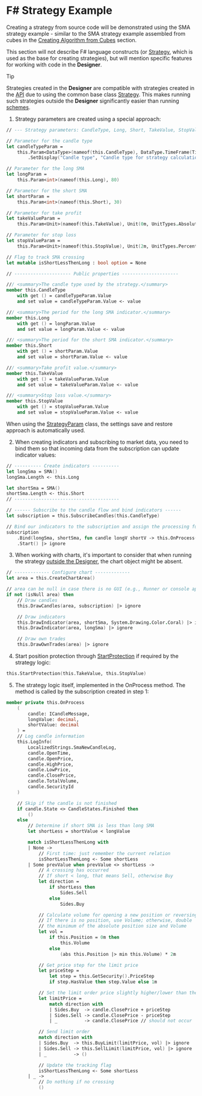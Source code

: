 # F# Strategy Example

Creating a strategy from source code will be demonstrated using the SMA strategy example - similar to the SMA strategy example assembled from cubes in the [Creating Algorithm from Cubes](../../using_visual_designer/first_strategy.md) section.

This section will not describe F# language constructs (or [Strategy](../../../../api/strategies.md), which is used as the base for creating strategies), but will mention specific features for working with code in the **Designer**.

> [!TIP]
> Strategies created in the **Designer** are compatible with strategies created in the [API](../../../../api.md) due to using the common base class [Strategy](../../../../api/strategies.md). This makes running such strategies outside the **Designer** significantly easier than running [schemes](../../../live_execution/running_strategies_outside_of_designer.md).

1. Strategy parameters are created using a special approach:

```fsharp
// --- Strategy parameters: CandleType, Long, Short, TakeValue, StopValue ---

// Parameter for the candle type
let candleTypeParam =
    this.Param<DataType>(nameof(this.CandleType), DataType.TimeFrame(TimeSpan.FromMinutes 1.0))
        .SetDisplay("Candle type", "Candle type for strategy calculation.", "General")

// Parameter for the long SMA
let longParam =
    this.Param<int>(nameof(this.Long), 80)

// Parameter for the short SMA
let shortParam =
    this.Param<int>(nameof(this.Short), 30)

// Parameter for take profit
let takeValueParam =
    this.Param<Unit>(nameof(this.TakeValue), Unit(0m, UnitTypes.Absolute))

// Parameter for stop loss
let stopValueParam =
    this.Param<Unit>(nameof(this.StopValue), Unit(2m, UnitTypes.Percent))

// Flag to track SMA crossing
let mutable isShortLessThenLong : bool option = None

// --------------------- Public properties ---------------------

/// <summary>The candle type used by the strategy.</summary>
member this.CandleType
    with get () = candleTypeParam.Value
    and set value = candleTypeParam.Value <- value

/// <summary>The period for the long SMA indicator.</summary>
member this.Long
    with get () = longParam.Value
    and set value = longParam.Value <- value

/// <summary>The period for the short SMA indicator.</summary>
member this.Short
    with get () = shortParam.Value
    and set value = shortParam.Value <- value

/// <summary>Take profit value.</summary>
member this.TakeValue
    with get () = takeValueParam.Value
    and set value = takeValueParam.Value <- value

/// <summary>Stop loss value.</summary>
member this.StopValue
    with get () = stopValueParam.Value
    and set value = stopValueParam.Value <- value
```

When using the [StrategyParam](xref:StockSharp.Algo.Strategies.StrategyParam`1) class, the settings save and restore approach is automatically used.

2. When creating indicators and subscribing to market data, you need to bind them so that incoming data from the subscription can update indicator values:

```fsharp
// ---------- Create indicators ----------
let longSma = SMA()
longSma.Length <- this.Long

let shortSma = SMA()
shortSma.Length <- this.Short
// ---------------------------------------

// ------ Subscribe to the candle flow and bind indicators ------
let subscription = this.SubscribeCandles(this.CandleType)

// Bind our indicators to the subscription and assign the processing function
subscription
    .Bind(longSma, shortSma, fun candle longV shortV -> this.OnProcess(candle, longV, shortV))
    .Start() |> ignore
```

3. When working with charts, it's important to consider that when running the strategy [outside the Designer](../../../live_execution/running_strategies_outside_of_designer.md), the chart object might be absent.

```fsharp
// ------------- Configure chart -------------
let area = this.CreateChartArea()

// area can be null in case there is no GUI (e.g., Runner or console app)
if not (isNull area) then
    // Draw candles
    this.DrawCandles(area, subscription) |> ignore

    // Draw indicators
    this.DrawIndicator(area, shortSma, System.Drawing.Color.Coral) |> ignore
    this.DrawIndicator(area, longSma) |> ignore

    // Draw own trades
    this.DrawOwnTrades(area) |> ignore
```

4. Start position protection through [StartProtection](xref:StockSharp.Algo.Strategies.Strategy.StartProtection(StockSharp.Messages.Unit,StockSharp.Messages.Unit,System.Boolean,System.Nullable{System.TimeSpan},System.Nullable{System.TimeSpan},System.Boolean)) if required by the strategy logic:

```fsharp
this.StartProtection(this.TakeValue, this.StopValue)
```

5. The strategy logic itself, implemented in the OnProcess method. The method is called by the subscription created in step 1:

```fsharp
member private this.OnProcess
    (
        candle: ICandleMessage,
        longValue: decimal,
        shortValue: decimal
    ) =
    // Log candle information
    this.LogInfo(
        LocalizedStrings.SmaNewCandleLog,
        candle.OpenTime,
        candle.OpenPrice,
        candle.HighPrice,
        candle.LowPrice,
        candle.ClosePrice,
        candle.TotalVolume,
        candle.SecurityId
    )

    // Skip if the candle is not finished
    if candle.State <> CandleStates.Finished then
        ()
    else
        // Determine if short SMA is less than long SMA
        let shortLess = shortValue < longValue

        match isShortLessThenLong with
        | None ->
            // First time: just remember the current relation
            isShortLessThenLong <- Some shortLess
        | Some prevValue when prevValue <> shortLess ->
            // A crossing has occurred
            // If short < long, that means Sell, otherwise Buy
            let direction =
                if shortLess then
                    Sides.Sell
                else
                    Sides.Buy

            // Calculate volume for opening a new position or reversing
            // If there is no position, use Volume; otherwise, double
            // the minimum of the absolute position size and Volume
            let vol =
                if this.Position = 0m then
                    this.Volume
                else
                    (abs this.Position |> min this.Volume) * 2m

            // Get price step for the limit price
            let priceStep =
                let step = this.GetSecurity().PriceStep
                if step.HasValue then step.Value else 1m

            // Set the limit order price slightly higher/lower than the current close price
            let limitPrice =
                match direction with
                | Sides.Buy  -> candle.ClosePrice + priceStep
                | Sides.Sell -> candle.ClosePrice - priceStep
                | _          -> candle.ClosePrice // should not occur

            // Send limit order
            match direction with
            | Sides.Buy  -> this.BuyLimit(limitPrice, vol) |> ignore
            | Sides.Sell -> this.SellLimit(limitPrice, vol) |> ignore
            | _          -> ()

            // Update the tracking flag
            isShortLessThenLong <- Some shortLess
        | _ ->
            // Do nothing if no crossing
            ()
```